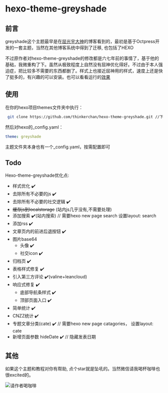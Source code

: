# hexo-theme-greyshade
## 前言
greyshade这个主题最早是在[屈光宇大神](https://imququ.com/)的博客看到的，最初是基于Octpress开发的一套主题，当然在其他博客系统中得到了迁移, 也包括了HEXO

不过原作者对hexo-theme-greyshade的修改都是六七年前的事情了，基于他的基础，我微重构了下。虽然从极致程度上自然没有屈神优化得好。不过由于本人强迫症，把比较多不需要的东西都删了。样式上也接近屈神用的样式，速度上还是快了挺多的，有兴趣的可以安装。也可以看看运行的[效果](https://thinkerchan.com/)

## 使用
在你的hexo项目themes文件夹中执行：
```bash
 git clone https://github.com/thinkerchan/hexo-theme-greyshade.git //下载好之后将文件夹名字改成greyshade
```

然后对hexo的_config.yaml：
```yaml
theme: greyshade
```

主题文件夹本身也有一个_config.yaml，按需配置即可

## Todo
Hexo-theme-greyshade优化点:
* 样式优化 ✔️
* 去除所有不必要的js ✔️
* 去除所有不必要的社交逻辑 ✔️
* ~~缓存js到localstorage~~ (站内js几乎没有,不需要处理)
* 添加搜索 ✔️(站内搜索) // 需要hexo new page search 设置layout: search
* 添加rss ✔️
* 文章页内的前进后退按钮 ✔️
* 图片base64
    * 头像 ✔️
    * 社交icon ✔️
* 归档页 ✔️
* 表格样式修复 ✔️
* 引入第三方评论 ✔️(valine+leancloud)
* 响应式修复 ✔️
    * 底部导航条样式 ✔️
    * 顶部页面入口 ✔️
* 简单统计 ✔️
* CNZZ统计 ✔️
* 专题文章分类(cate) ✔️  // 需要hexo new page catagories， 设置layout: cate
* 新增页面参数 hideDate ✔️ // 隐藏发表日期


## 其他
如果这个主题和教程对你有帮助, 点个star就是坠吼的。当然微信请我喝杯咖啡也很excited的。

![请作者喝咖啡](https://tva1.sinaimg.cn/large/007S8ZIlly1ghvz0177exj30j40hyth5.jpg)
